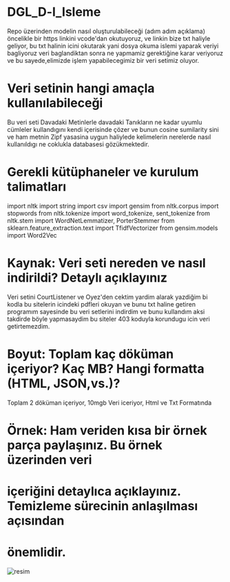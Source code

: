 # DGL_D-l_Isleme
Repo üzerinden modelin nasıl oluşturulabileceği (adım adım açıklama)
öncelikle bir https linkini vcode'dan okutuyoruz, ve linkin bize txt haliyle geliyor, bu txt halinin icini okutarak yani dosya okuma islemi yaparak veriyi bagliyoruz 
veri baglandiktan sonra ne yapmamiz gerektiğine karar veriyoruz ve bu sayede,elimizde işlem yapabilecegimiz bir veri setimiz oluyor.
# Veri setinin hangi amaçla kullanılabileceği
Bu veri seti Davadaki Metinlerle davadaki Tanıkların ne kadar uyumlu cümleler kullandıgını kendi içerisinde çözer ve bunun cosine sumilarity sini ve ham metnin Zipf yasasina uygun haliylede kelimelerin nerelerde nasıl kullanıldıgı ne coklukla databasesi gözükmektedir.

# Gerekli kütüphaneler ve kurulum talimatları
import nltk
import string
import csv
import gensim
from nltk.corpus import stopwords
from nltk.tokenize import word_tokenize, sent_tokenize
from nltk.stem import WordNetLemmatizer, PorterStemmer
from sklearn.feature_extraction.text import TfidfVectorizer
from gensim.models import Word2Vec

# Kaynak: Veri seti nereden ve nasıl indirildi? Detaylı açıklayınız
Veri setini CourtListener ve Oyez'den cektim yardim alarak yazdiğim bi kodla bu sitelerin icindeki pdfleri okuyan ve bunu txt haline getiren programım sayesinde
bu veri setlerini indirdim ve bunu kullandım aksi takdirde böyle yapmasaydim bu siteler 403 koduyla korundugu icin veri getirtemezdim.

# Boyut: Toplam kaç döküman içeriyor? Kaç MB? Hangi formatta (HTML, JSON,vs.)?
Toplam 2 döküman içeriyor, 10mgb Veri iceriyor, Html ve Txt Formatında

# Örnek: Ham veriden kısa bir örnek parça paylaşınız. Bu örnek üzerinden veri
# içeriğini detaylıca açıklayınız. Temizleme sürecinin anlaşılması açısından
# önemlidir.
![resim](https://github.com/user-attachments/assets/4bcf3da3-269c-43bd-b7bd-dd65e5df6a61)
